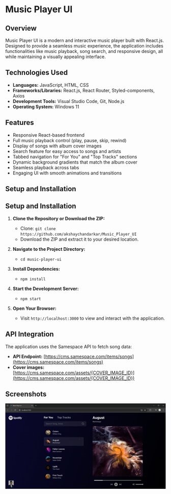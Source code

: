 # Music Player UI

## Overview

Music Player UI is a modern and interactive music player built with React.js. Designed to provide a seamless music experience, the application includes functionalities like music playback, song search, and responsive design, all while maintaining a visually appealing interface. 

## Technologies Used

- **Languages:** JavaScript, HTML, CSS
- **Frameworks/Libraries:** React.js, React Router, Styled-components, Axios
- **Development Tools:** Visual Studio Code, Git, Node.js
- **Operating System:** Windows 11

## Features

- Responsive React-based frontend
- Full music playback control (play, pause, skip, rewind)
- Display of songs with album cover images
- Search feature for easy access to songs and artists
- Tabbed navigation for "For You" and "Top Tracks" sections
- Dynamic background gradients that match the album cover
- Seamless playback across tabs
- Engaging UI with smooth animations and transitions

## Setup and Installation

## Setup and Installation

1. **Clone the Repository or Download the ZIP:**
   - Clone: `git clone https://github.com/akshaychandarkar/Music_Player_UI`
   - Download the ZIP and extract it to your desired location.

2. **Navigate to the Project Directory:**
   - `cd music-player-ui`

3. **Install Dependencies:**
   - `npm install`

4. **Start the Development Server:**
   - `npm start`

5. **Open Your Browser:**
   - Visit `http://localhost:3000` to view and interact with the application.


## API Integration

The application uses the Samespace API to fetch song data:

- **API Endpoint:** [https://cms.samespace.com/items/songs](https://cms.samespace.com/items/songs)
- **Cover images:** [https://cms.samespace.com/assets/{COVER_IMAGE_ID}](https://cms.samespace.com/assets/{COVER_IMAGE_ID})


## Screenshots

![Music_UI_Screenshot](https://github.com/akshaychandarkar/Music_Player_UI/blob/main/Output/Music_UI_Output.png)

